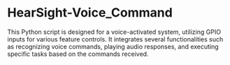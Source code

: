 # HearSight-Voice_Command
This Python script is designed for a voice-activated system, utilizing GPIO inputs for various feature controls. It integrates several functionalities such as recognizing voice commands, playing audio responses, and executing specific tasks based on the commands received.
